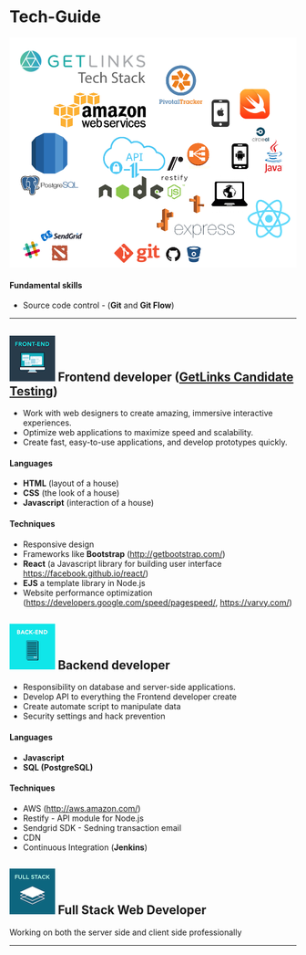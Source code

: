 # Tech-Guide
![](images/getlinks-tech-stack.png?raw=true)
#### Fundamental skills
- Source code control - (**Git** and **Git Flow**)

---
## ![](images/frontend.png?raw=true) Frontend developer ([GetLinks Candidate Testing](frontend/))
- Work with web designers to create amazing, immersive interactive experiences.
- Optimize web applications to maximize speed and scalability.
- Create fast, easy-to-use applications, and develop prototypes quickly.

#### Languages
- **HTML** (layout of a house)
- **CSS** (the look of a house)
- **Javascript** (interaction of a house)

#### Techniques
- Responsive design
- Frameworks like **Bootstrap** (http://getbootstrap.com/)
- **React** (a Javascript library for building user interface https://facebook.github.io/react/)
- **EJS** a template library in Node.js
- Website performance optimization (https://developers.google.com/speed/pagespeed/, https://varvy.com/)

## ![](images/backend.png?raw=true) Backend developer
- Responsibility on database and server-side applications.
- Develop API to everything the Frontend developer create
- Create automate script to manipulate data
- Security settings and hack prevention

#### Languages
- **Javascript**
- **SQL (PostgreSQL)**

#### Techniques
- AWS (http://aws.amazon.com/)
- Restify - API module for Node.js
- Sendgrid SDK - Sedning transaction email
- CDN
- Continuous Integration (**Jenkins**)

## ![](images/fullstack.png?raw=true) Full Stack Web Developer
Working on both the server side and client side professionally

---
